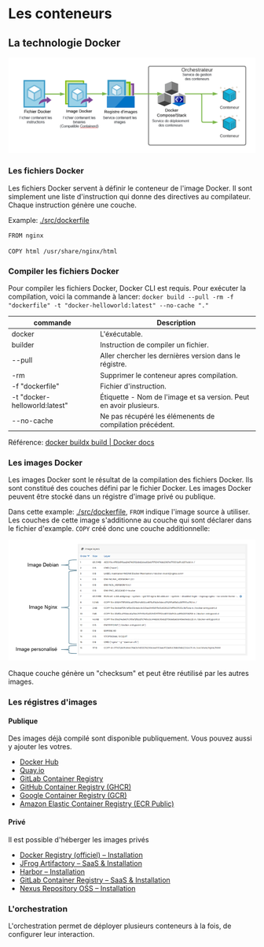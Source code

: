 # Les conteneurs
## La technologie Docker
![](./doc/images/docker%20-%20technology.png)
### Les fichiers Docker
Les fichiers Docker servent à définir le conteneur de l'image Docker. Il sont simplement une liste d'instruction qui donne des directives au compilateur. Chaque instruction génère une couche.

Example: [./src/dockerfile](./src/dockerfile)
```docekrfile
FROM nginx

COPY html /usr/share/nginx/html
```

### Compiler les fichiers Docker
Pour compiler les fichiers Docker, Docker CLI est requis. Pour exécuter la compilation, voici la commande à lancer:
`docker build --pull -rm -f "dockerfile" -t "docker-helloworld:latest" --no-cache "."`

| commande | Description |
| -------- | ----------- |
| docker | L'éxécutable. |
| builder | Instruction de compiler un fichier. |
| --pull | Aller chercher les dernières version dans le régistre. |
| -rm | Supprimer le conteneur apres compilation. |
| -f "dockerfile" | Fichier d'instruction. |
| -t "docker-helloworld:latest" | Étiquette - Nom de l'image et sa version. Peut en avoir plusieurs. |
| --no-cache | Ne pas récupéré les élémenents de compilation précédent. |
Référence: [docker buildx build \| Docker docs](https://docs.docker.com/reference/cli/docker/buildx/build/)

### Les images Docker
Les images Docker sont le résultat de la compilation des fichiers Docker. Ils sont constitué des couches défini par le fichier Docker. Les images Docker peuvent être stocké dans un régistre d'image privé ou publique.

Dans cette example: [./src/dockerfile](./src/dockerfile), `FROM` indique l'image source à utiliser. Les couches de cette image s'additionne au couche qui sont déclarer dans le fichier d'example. `COPY` créé donc une couche additionnelle:

![](./doc/images/docker%20-%20image.png)

Chaque couche génère un "checksum" et peut être réutilisé par les autres images.

### Les régistres d'images
#### Publique
Des images déjà compilé sont disponible publiquement. Vous pouvez aussi y ajouter les votres.
- [Docker Hub](docker.io)
- [Quay.io](quay.io)
- [GitLab Container Registry](registry.gitlab.com)
- [GitHub Container Registry (GHCR)](ghcr.io)
- [Google Container Registry (GCR)](gcr.io)
- [Amazon Elastic Container Registry (ECR Public)](public.ecr.aws)

#### Privé
Il est possible d'héberger les images privés
- [Docker Registry (officiel) – Installation](https://docs.docker.com/registry/)
- [JFrog Artifactory – SaaS & Installation](https://jfrog.com/artifactory/)
- [Harbor – Installation](https://goharbor.io/)
- [GitLab Container Registry – SaaS & Installation](https://docs.gitlab.com/ee/user/packages/container_registry/)
- [Nexus Repository OSS – Installation](https://www.sonatype.com/products/repository-oss)

### L'orchestration
L'orchestration permet de déployer plusieurs conteneurs à la fois, de configurer leur interaction.
